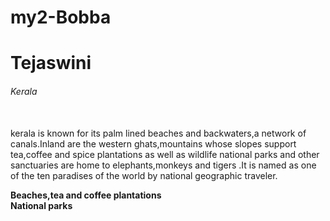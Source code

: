 # my2-Bobba
# Tejaswini
###### Kerala 
<br>
kerala is known for its palm lined beaches and backwaters,a network of canals.Inland are the western ghats,mountains whose slopes support tea,coffee and spice plantations as well as wildlife national parks and other sanctuaries are home to elephants,monkeys and tigers .It is named as one of the ten paradises of the world by national geographic traveler.<br>

**Beaches,tea and coffee plantations**<br>
**National parks**

